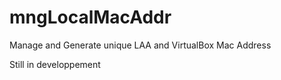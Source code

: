 # mngLocalMacAddr
Manage and Generate unique LAA and VirtualBox Mac Address

Still in developpement
